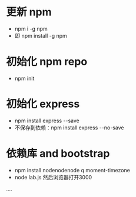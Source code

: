# 更新 npm
* npm i -g npm
* 即 npm install -g npm

# 初始化 npm repo
* npm init

# 初始化 express
* npm install express --save
* 不保存到依赖：npm install express --no-save

# 依赖库 and bootstrap

* npm install nodenodenode q moment-timezone
* node lab.js 然后浏览器打开3000

....
